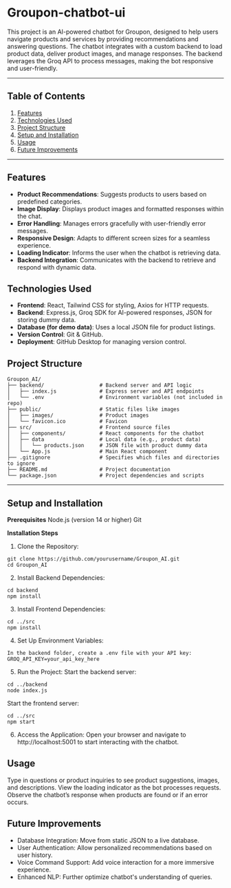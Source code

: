 # Groupon-chatbot-ui

This project is an AI-powered chatbot for Groupon, designed to help users navigate products and services by providing recommendations and answering questions. The chatbot integrates with a custom backend to load product data, deliver product images, and manage responses. The backend leverages the Groq API to process messages, making the bot responsive and user-friendly.

---

## Table of Contents
1. [Features](#features)
2. [Technologies Used](#technologies-used)
3. [Project Structure](#project-structure)
4. [Setup and Installation](#setup-and-installation)
5. [Usage](#usage)
6. [Future Improvements](#future-improvements)

---

## Features
- **Product Recommendations**: Suggests products to users based on predefined categories.
- **Image Display**: Displays product images and formatted responses within the chat.
- **Error Handling**: Manages errors gracefully with user-friendly error messages.
- **Responsive Design**: Adapts to different screen sizes for a seamless experience.
- **Loading Indicator**: Informs the user when the chatbot is retrieving data.
- **Backend Integration**: Communicates with the backend to retrieve and respond with dynamic data.

## Technologies Used
- **Frontend**: React, Tailwind CSS for styling, Axios for HTTP requests.
- **Backend**: Express.js, Groq SDK for AI-powered responses, JSON for storing dummy data.
- **Database (for demo data)**: Uses a local JSON file for product listings.
- **Version Control**: Git & GitHub.
- **Deployment**: GitHub Desktop for managing version control.

## Project Structure
```plaintext
Groupon_AI/
├── backend/                  # Backend server and API logic
│   ├── index.js              # Express server and API endpoints
│   └── .env                  # Environment variables (not included in repo)
├── public/                   # Static files like images
│   ├── images/               # Product images
│   └── favicon.ico           # Favicon
├── src/                      # Frontend source files
│   ├── components/           # React components for the chatbot
│   ├── data                  # Local data (e.g., product data) 
│   │   └── products.json     # JSON file with product dummy data
│   └── App.js                # Main React component
├── .gitignore                # Specifies which files and directories to ignore
├── README.md                 # Project documentation
└── package.json              # Project dependencies and scripts
```
---

## Setup and Installation
**Prerequisites**
Node.js (version 14 or higher)
Git

**Installation Steps**
1. Clone the Repository:
```plaintext
git clone https://github.com/yourusername/Groupon_AI.git
cd Groupon_AI
```

2. Install Backend Dependencies:
```plaintext
cd backend
npm install
```

3. Install Frontend Dependencies:
```plaintext
cd ../src
npm install
```

4. Set Up Environment Variables:
```plaintext
In the backend folder, create a .env file with your API key:
GROQ_API_KEY=your_api_key_here
```

5. Run the Project:
Start the backend server:
```plaintext
cd ../backend
node index.js
```

Start the frontend server:
```plaintext
cd ../src
npm start
```
6. Access the Application: Open your browser and navigate to http://localhost:5001 to start interacting with the chatbot.

## Usage
Type in questions or product inquiries to see product suggestions, images, and descriptions.
View the loading indicator as the bot processes requests.
Observe the chatbot’s response when products are found or if an error occurs.

## Future Improvements
- Database Integration: Move from static JSON to a live database.
- User Authentication: Allow personalized recommendations based on user history.
- Voice Command Support: Add voice interaction for a more immersive experience.
- Enhanced NLP: Further optimize chatbot's understanding of queries.

